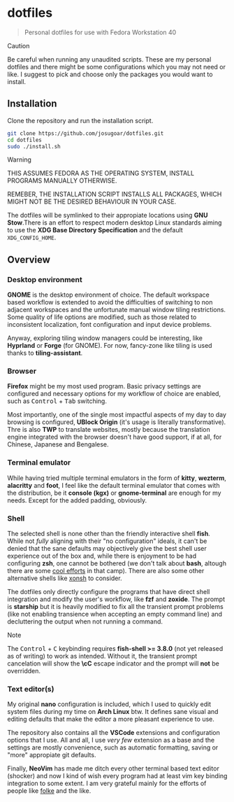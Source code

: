 # dotfiles

> Personal dotfiles for use with Fedora Workstation 40

> [!CAUTION]
> Be careful when running any unaudited scripts. These are my personal dotfiles and there might be some configurations which you may not need or like. I suggest to pick and choose only the packages you would want to install.

## Installation

Clone the repository and run the installation script.

```sh
git clone https://github.com/josugoar/dotfiles.git
cd dotfiles
sudo ./install.sh
```

> [!WARNING]
> THIS ASSUMES FEDORA AS THE OPERATING SYSTEM, INSTALL PROGRAMS MANUALLY OTHERWISE.
>
> REMEBER, THE INSTALLATION SCRIPT INSTALLS ALL PACKAGES, WHICH MIGHT NOT BE THE DESIRED BEHAVIOUR IN YOUR CASE.

The dotfiles will be symlinked to their appropiate locations using **GNU Stow**.There is an effort to respect modern desktop Linux standards aiming to use the **XDG Base Directory Specification** and the default `XDG_CONFIG_HOME`.

## Overview

### Desktop environment

**GNOME** is the desktop environment of choice. The default workspace based workflow is extended to avoid the difficulties of switching to non adjacent workspaces and the unfortunate manual window tiling restrictions. Some quality of life options are modified, such as those related to inconsistent localization, font configuration and input device problems.

Anyway, exploring tiling window managers could be interesting, like **Hyprland** or **Forge** (for GNOME). For now, fancy-zone like tiling is used thanks to **tiling-assistant**.

### Browser

**Firefox** might be my most used program. Basic privacy settings are configured and necessary options for my workflow of choice are enabled, such as <kbd>Control</kbd> + <kbd>Tab</kbd> switching.

Most importantly, one of the single most impactful aspects of my day to day browsing is configured, **UBlock Origin** (it's usage is literally transformative). Thre is also **TWP** to translate websites, mostly because the translation engine integrated with the browser doesn't have good support, if at all, for Chinese, Japanese and Bengalese.

### Terminal emulator

While having tried multiple terminal emulators in the form of **kitty**, **wezterm**, **alacritty** and **foot**, I feel like the default terminal emulator that comes with the distribution, be it **console (kgx)** or **gnome-terminal** are enough for my needs. Except for the added padding, obviously.

### Shell

The selected shell is none other than the friendly interactive shell **fish**. While not *fully* aligning with their "no configuration" ideals, it can't be denied that the sane defaults may objectively give the best shell user experience out of the box and, while there is enjoyment to be had configuring **zsh**, one cannot be bothered (we don't talk about **bash**, altough there are some [cool efforts](https://github.com/akinomyoga/ble.sh) in that camp). There are also some other alternative shells like [xonsh](https://github.com/xonsh/xonsh) to consider.

The dotfiles only directly configure the programs that have direct shell integration and modify the user's workflow, like **fzf** and **zoxide**. The prompt is **starship** but it is heavily modified to fix all the transient prompt problems (like not enabling transience when accepting an empty command line) and decluttering the output when not running a command.

> [!NOTE]  
> The <kbd>Control</kbd> + <kbd>C</kbd> keybinding requires **fish-shell >= 3.8.0** (not yet released as of writing) to work as intended. Without it, the transient prompt cancelation will show the **\cC** escape indicator and the prompt will **not** be overridden.

### Text editor(s)

My original **nano** configuration is included, which I used to quickly edit system files during my time on **Arch Linux** btw. It defines sane visual and editing defaults that make the editor a more pleasant experience to use.

The repository also contains all the **VSCode** extensions and configuration options that I use. All and all, I use *very few* extension as a base and the settings are mostly convenience, such as automatic formatting, saving or "more" appropiate git defaults.

Finally, **NeoVim** has made me ditch every other terminal based text editor (shocker) and now I kind of wish every program had at least vim key binding integration to some extent. I am very grateful mainly for the efforts of people like [folke](https://github.com/folke) and the like.
